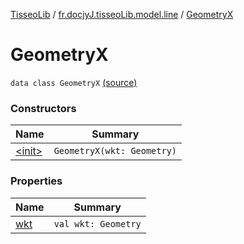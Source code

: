 [TisseoLib](../../index.md) / [fr.docjyJ.tisseoLib.model.line](../index.md) / [GeometryX](./index.md)

# GeometryX

`data class GeometryX` [(source)](https://github.com/docjyJ/TisseoLib/tree/master/src/main/kotlin/fr/docjyJ/tisseoLib/model/line/GeometryX.kt#L7)

### Constructors

| Name | Summary |
|---|---|
| [&lt;init&gt;](-init-.md) | `GeometryX(wkt: Geometry)` |

### Properties

| Name | Summary |
|---|---|
| [wkt](wkt.md) | `val wkt: Geometry` |
